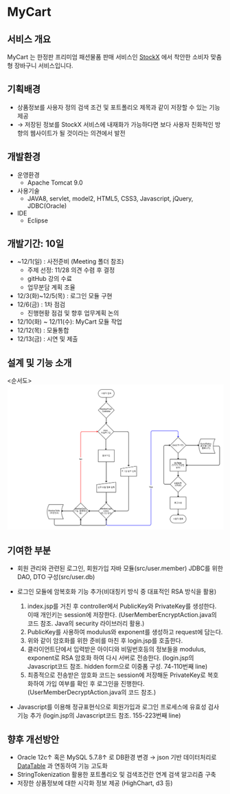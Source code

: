 # MyCart
## 서비스 개요
MyCart 는 한정판 프리미엄 패션물품 판매 서비스인 [StockX](https://stockx.com/) 에서 착안한 소비자 맞춤형 장바구니 서비스입니다.

## 기획배경
  - 상품정보를 사용자 정의 검색 조건 및 포트폴리오 제목과 같이 저장할 수 있는 기능 제공 
  - &rarr; 저장된 정보를 StockX 서비스에 내재화가 가능하다면 보다 사용자 친화적인 방향의 웹사이트가 될 것이라는 의견에서 발전

## 개발환경
* 운영환경
  - Apache Tomcat 9.0
* 사용기술
  - JAVA8, servlet, model2, HTML5, CSS3, Javascript, jQuery, JDBC(Oracle)
* IDE
  - Eclipse
  
## 개발기간: 10일
* ~12/1(일) : 사전준비 (Meeting 폴더 참조)
  - 주제 선정: 11/28 의견 수렴 후 결정
  - gitHub 강의 수료
  - 업무분담 계획 조율
* 12/3(화)~12/5(목) : 로그인 모듈 구현
* 12/6(금) : 1차 점검
  - 진행현황 점검 및 향후 업무계획 논의
* 12/10(화) ~ 12/11(수): MyCart 모듈 작업
* 12/12(목) : 모듈통합
* 12/13(금) : 시연 및 제출

## 설계 및 기능 소개
<순서도>
![순서도](Meetings/191203_UI회의/191203_UI_v1.0_SJ.png)

## 기여한 부분
  - 회원 관리와 관련된 로그인, 회원가입 자바 모듈(src/user.member)
    JDBC를 위한 DAO, DTO 구성(src/user.db)
    
  - 로그인 모듈에 암복호화 기능 추가(비대칭키 방식 중 대표적인 RSA 방식을 활용)
    <Process>
    1. index.jsp를 거친 후 controller에서 PublicKey와 PrivateKey를 생성한다. 이때 개인키는 session에 저장한다.
       (UserMemberEncryptAction.java의 코드 참조. Java의 security 라이브러리 활용.)
    2. PublicKey를 사용하여 modulus와 exponent를 생성하고 request에 담는다.
    3. 위와 같이 암호화를 위한 준비를 마친 후 login.jsp를 호출한다.
    4. 클라이언트단에서 입력받은 아이디와 비밀번호등의 정보들을 modulus, exponent로 RSA 암호화 하여 다시 서버로 전송한다.
       (login.jsp의 Javascript코드 참조. hidden form으로 이중폼 구성. 74-110번째 line)
    5. 최종적으로 전송받은 암호화 코드는 session에 저장해둔 PrivateKey로 복호화하여 가입 여부를 확인 후 로그인을 진행한다.
       (UserMemberDecryptAction.java의 코드 참조.)
  
  - Javascript를 이용해 정규표현식으로 회원가입과 로그인 프로세스에 유효성 검사 기능 추가
    (login.jsp의 Javascript코드 참조. 155-223번째 line)

## 향후 개선방안
- Oracle 12c&uarr; 혹은 MySQL 5.7.8&uarr; 로 DB환경 변경 &rarr; json 기반 데이터처리로 [DataTable](https://datatables.net/) 과 연동하여 기능 고도화
- StringTokenization 활용한 포트폴리오 및 검색조건란 연계 검색 알고리즘 구축
- 저장한 상품정보에 대한 시각화 정보 제공 (HighChart, d3 등)
